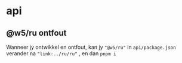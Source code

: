 # api

## @w5/ru ontfout

Wanneer jy ontwikkel en ontfout, kan jy `"@w5/ru"` in `api/package.json` verander na `"link:../ru/ru"` , en dan `pnpm i`
